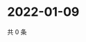 # 2022-01-09

共 0 条

<!-- BEGIN WEIBO -->
<!-- 最后更新时间 Sun Jan 09 2022 21:12:57 GMT+0800 (China Standard Time) -->

<!-- END WEIBO -->
